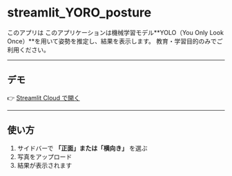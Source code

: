 # streamlit_YORO_posture

このアプリは このアプリケーションは機械学習モデル**YOLO（You Only Look Once）**を用いて姿勢を推定し、結果を表示します。
教育・学習目的のみでご利用ください。

---

## デモ
👉 [Streamlit Cloud で開く](https://yoro-posture11111.streamlit.app)

---

## 使い方
1. サイドバーで **「正面」または「横向き」** を選ぶ  
2. 写真をアップロード  
3. 結果が表示されます
